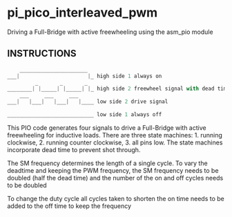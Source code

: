 # pi_pico_interleaved_pwm
Driving a Full-Bridge with active freewheeling using the asm_pio module

 ## INSTRUCTIONS
```python
    ______________________
___|                      |_ high side 1 always on                            -------------------- vbus
         _       _       _                                                      |           |
________| |_____| |_____| |_ high side 2 freewheel signal with dead time       hs1         hs2
    ___     ___     ___                                                         |-----M-----|
___|   |___|   |___|   |____ low side 2 drive signal                           ls1         ls2
                                                                                |           |
____________________________ low side 1 always off                            -------------------- gnd
```
 This PIO code generates four signals to drive a Full-Bridge with active freewheeling for inductive loads.
 There are three state machines: 1. running clockwise, 2. running counter clockwise, 3. all pins low.
 The state machines incorporate dead time to prevent shot through.

 The SM frequency determines the length of a single cycle.
 To vary the deadtime and keeping the PWM frequency, the SM frequency needs to be doubled (half the dead time)
 and the number of the on and off cycles needs to be doubled

 To change the duty cycle all cycles taken to shorten the on time needs to be added to the off time to keep the frequency
